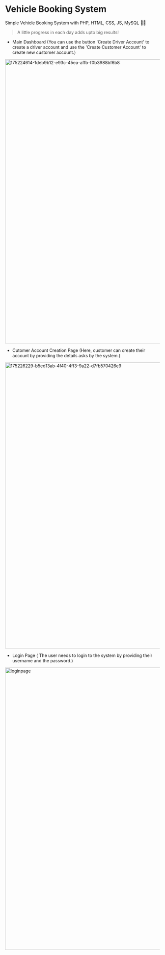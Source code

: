 # Vehicle Booking System

Simple Vehicle Booking System with PHP, HTML, CSS, JS, MySQL :woman_technologist:

> A little progress in each day adds upto big results!

- Main Dashboard (You can use the button 'Create Driver Account' to create a driver account and use the 'Create Customer Account' to create new customer account.)
<img width="1920" height="921" alt="175224614-1deb9b12-e93c-45ea-affb-f0b3988bf6b8" src="https://github.com/user-attachments/assets/dfa5fda3-a4c1-4774-8212-8c4c4650ae9f" />


- Cutomer Account Creation Page (Here, customer can create their account by providing the details asks by the system.)
<img width="1916" height="927" alt="175226229-b5ed13ab-4f40-4ff3-9a22-d7fb570426e9" src="https://github.com/user-attachments/assets/ec12a737-ab41-4016-a1d5-fc7accf71e5c" />


 - Login Page ( The user needs to login to the system by providing their username and the password.)
 <img width="1908" height="915" alt="loginpage" src="https://github.com/user-attachments/assets/f157edbb-37d2-468e-ae82-c2a518e512f5" />







